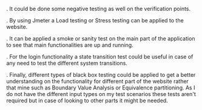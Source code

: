 
. It could be done some negative testing as well on the verification points.

. By using Jmeter a Load testing or Stress testing can be applied to the website.

. It can be applied a smoke or sanity test on the main part of the application to see that main functionalities are up and running.

. For the login functionality a state transition test could be useful in case of any need to test the different system transitions.

. Finally, different types of black box testing could be applied to get a better understanding on the functionality for different part 
of the website rather that mine such as Boundary Value Analysis or Equivalence partitioning. 
As I do not have the different input types on my test scenarios these tests aren't required but in case of looking to other parts 
it might be needed.
